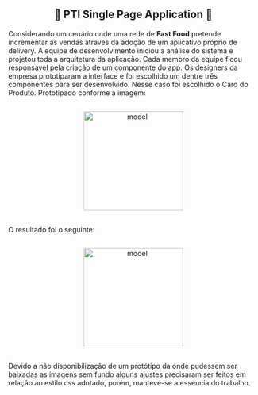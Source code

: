 ## <div align="center"> :curry: PTI Single Page Application :curry: </div>


Considerando um cenário onde uma rede de **Fast Food** pretende incrementar as vendas através da adoção de um aplicativo próprio de delivery. A equipe de desenvolvimento iniciou a análise do sistema e projetou toda a arquitetura da aplicação. Cada membro da equipe ficou responsável pela criação de um componente do app. Os designers da empresa prototiparam a interface e foi escolhido um dentre três componentes para ser desenvolvido. Nesse caso foi escolhido o Card do Produto. Prototipado conforme a imagem:

## 

<div align="center"><img src="https://github.com/mdorici/pti-spa-senac/assets/prototipo-modelo.png" alt="model" height="200"/></div>

## 

O resultado foi o seguinte:

## 

<div align="center"><img src="https://github.com/mdorici/pti-spa-senac/assets/resultado.png" alt="model" height="200"/></div>

## 

Devido a não disponibilização de um protótipo da onde pudessem ser baixadas as imagens sem fundo alguns ajustes precisaram ser feitos em relação ao estilo css adotado, porém, manteve-se a essencia do trabalho.



